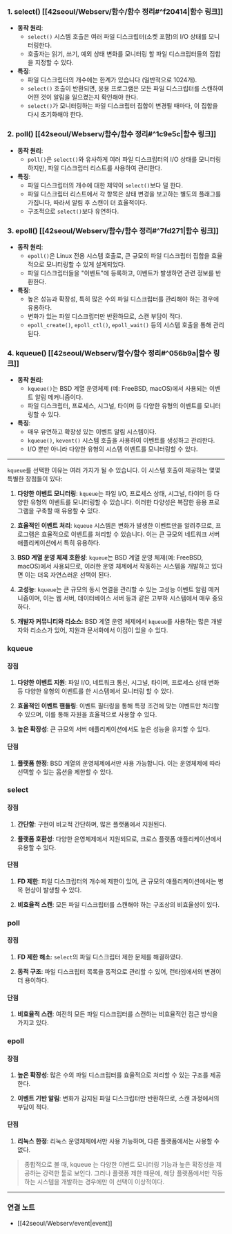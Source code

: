 ### 1. select() [[42seoul/Webserv/함수/함수 정리#^f20414|함수 링크]]
- **동작 원리**:
    - `select()` 시스템 호출은 여러 파일 디스크립터(소켓 포함)의 I/O 상태를 모니터링한다.
    - 호출자는 읽기, 쓰기, 예외 상태 변화를 모니터링 할 파일 디스크립터들의 집합을 지정할 수 있다.
- **특징**:
    - 파일 디스크립터의 개수에는 한계가 있습니다 (일반적으로 1024개).
    - `select()` 호출이 반환되면, 응용 프로그램은 모든 파일 디스크립터를 스캔하여 어떤 것이 알림을 일으켰는지 확인해야 한다.
    - `select()`가 모니터링하는 파일 디스크립터 집합이 변경될 때마다, 이 집합을 다시 초기화해야 한다.
### 2. poll() [[42seoul/Webserv/함수/함수 정리#^1c9e5c|함수 링크]]
- **동작 원리**:
    - `poll()`은 `select()`와 유사하게 여러 파일 디스크립터의 I/O 상태를 모니터링하지만, 파일 디스크립터 리스트를 사용하여 관리한다.
- **특징**:
    - 파일 디스크립터의 개수에 대한 제약이 `select()`보다 덜 한다.
    - 파일 디스크립터 리스트에서 각 항목은 상태 변경을 보고하는 별도의 플래그를 가집니다, 따라서 알림 후 스캔이 더 효율적이다.
    - 구조적으로 `select()`보다 유연하다.
### 3. epoll() [[42seoul/Webserv/함수/함수 정리#^7fd271|함수 링크]]
- **동작 원리**:
    - `epoll()`은 Linux 전용 시스템 호출로, 큰 규모의 파일 디스크립터 집합을 효율적으로 모니터링할 수 있게 설계되었다.
    - 파일 디스크립터들을 "이벤트"에 등록하고, 이벤트가 발생하면 관련 정보를 반환한다.
- **특징**:    
    - 높은 성능과 확장성, 특히 많은 수의 파일 디스크립터를 관리해야 하는 경우에 유용하다.
    - 변화가 있는 파일 디스크립터만 반환하므로, 스캔 부담이 적다.
    - `epoll_create()`, `epoll_ctl()`, `epoll_wait()` 등의 시스템 호출을 통해 관리된다.
### 4. kqueue() [[42seoul/Webserv/함수/함수 정리#^056b9a|함수 링크]]
- **동작 원리**:
    - `kqueue()`는 BSD 계열 운영체제 (예: FreeBSD, macOS)에서 사용되는 이벤트 알림 메커니즘이다.
    - 파일 디스크립터, 프로세스, 시그널, 타이머 등 다양한 유형의 이벤트를 모니터링할 수 있다.
- **특징**:
    - 매우 유연하고 확장성 있는 이벤트 알림 시스템이다.
    - `kqueue()`, `kevent()` 시스템 호출을 사용하여 이벤트를 생성하고 관리한다.
    - I/O 뿐만 아니라 다양한 유형의 시스템 이벤트를 모니터링할 수 있다.
---

`kqueue`를 선택한 이유는 여러 가지가 될 수 있습니다. 이 시스템 호출이 제공하는 몇몇 특별한 장점들이 있다:
1. **다양한 이벤트 모니터링**: `kqueue`는 파일 I/O, 프로세스 상태, 시그널, 타이머 등 다양한 유형의 이벤트를 모니터링할 수 있습니다. 이러한 다양성은 복잡한 응용 프로그램을 구축할 때 유용할 수 있다.
    
2. **효율적인 이벤트 처리**: `kqueue` 시스템은 변화가 발생한 이벤트만을 알려주므로, 프로그램은 효율적으로 이벤트를 처리할 수 있습니다. 이는 큰 규모의 네트워크 서버 애플리케이션에서 특히 유용하다.
    
3. **BSD 계열 운영 체제 호환성**: `kqueue`는 BSD 계열 운영 체제(예: FreeBSD, macOS)에서 사용되므로, 이러한 운영 체제에서 작동하는 시스템을 개발하고 있다면 이는 더욱 자연스러운 선택이 된다.
    
4. **고성능**: `kqueue`는 큰 규모의 동시 연결을 관리할 수 있는 고성능 이벤트 알림 메커니즘이며, 이는 웹 서버, 데이터베이스 서버 등과 같은 고부하 시스템에서 매우 중요하다.
    
5. **개발자 커뮤니티와 리소스**: BSD 계열 운영 체제에서 `kqueue`를 사용하는 많은 개발자와 리소스가 있어, 지원과 문서화에서 이점이 있을 수 있다.
### kqueue
#### 장점
1. **다양한 이벤트 지원**: 파일 I/O, 네트워크 통신, 시그널, 타이머, 프로세스 상태 변화 등 다양한 유형의 이벤트를 한 시스템에서 모니터링 할 수 있다.
    
2. **효율적인 이벤트 핸들링**: 이벤트 필터링을 통해 특정 조건에 맞는 이벤트만 처리할 수 있으며, 이를 통해 자원을 효율적으로 사용할 수 있다.
    
3. **높은 확장성**: 큰 규모의 서버 애플리케이션에서도 높은 성능을 유지할 수 있다.
#### 단점
1. **플랫폼 한정**: BSD 계열의 운영체제에서만 사용 가능합니다. 이는 운영체제에 따라 선택할 수 있는 옵션을 제한할 수 있다.
### select
#### 장점
1. **간단함**: 구현이 비교적 간단하며, 많은 플랫폼에서 지원된다.
    
2. **플랫폼 호환성**: 다양한 운영체제에서 지원되므로, 크로스 플랫폼 애플리케이션에서 유용할 수 있다.
#### 단점
1. **FD 제한**: 파일 디스크립터의 개수에 제한이 있어, 큰 규모의 애플리케이션에서는 병목 현상이 발생할 수 있다.
    
2. **비효율적 스캔**: 모든 파일 디스크립터를 스캔해야 하는 구조상의 비효율성이 있다.
### poll
#### 장점
1. **FD 제한 해소**: `select`의 파일 디스크립터 제한 문제를 해결하였다.
    
2. **동적 구조**: 파일 디스크립터 목록을 동적으로 관리할 수 있어, 런타임에서의 변경이 더 용이하다.
#### 단점
1. **비효율적 스캔**: 여전히 모든 파일 디스크립터를 스캔하는 비효율적인 접근 방식을 가지고 있다.
### epoll
#### 장점
1. **높은 확장성**: 많은 수의 파일 디스크립터를 효율적으로 처리할 수 있는 구조를 제공한다.
    
2. **이벤트 기반 알림**: 변화가 감지된 파일 디스크립터만 반환하므로, 스캔 과정에서의 부담이 적다.
#### 단점
1. **리눅스 한정**: 리눅스 운영체제에서만 사용 가능하며, 다른 플랫폼에서는 사용할 수 없다.

>종합적으로 볼 때, kqueue 는 다양한 이벤트 모니터링 기능과 높은 확장성을 제공하는 강력한 툴로 보인다. 그러나 플랫퐁 제한 때문에, 해당 플랫폼에서만 작동하는 시스템을 개발하는 경우에만 이 선택이 이상적이다.
---
### 연결 노트
- [[42seoul/Webserv/event|event]]